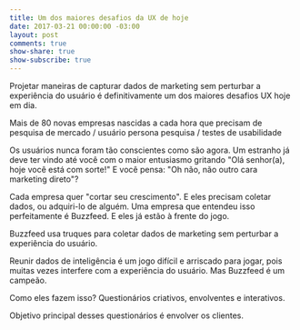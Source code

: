 ```yaml
---
title: Um dos maiores desafios da UX de hoje
date: 2017-03-21 00:00:00 -03:00
layout: post
comments: true
show-share: true
show-subscribe: true
---
```


Projetar maneiras de capturar dados de marketing sem perturbar a experiência do usuário é definitivamente um dos maiores desafios UX hoje em dia.

Mais de 80 novas empresas nascidas a cada hora que precisam de pesquisa de mercado / usuário persona pesquisa / testes de usabilidade

Os usuários nunca foram tão conscientes como são agora. Um estranho já deve ter vindo até você com o maior entusiasmo gritando "Olá senhor(a), hoje você está com sorte!" E você pensa: "Oh não, não outro cara marketing direto"?

Cada empresa quer "cortar seu crescimento". E eles precisam coletar dados, ou adquiri-lo de alguém.
Uma empresa que entendeu isso perfeitamente é Buzzfeed. E eles já estão à frente do jogo.

Buzzfeed usa truques para coletar dados de marketing sem perturbar a experiência do usuário.

Reunir dados de inteligência é um jogo difícil e arriscado para jogar, pois muitas vezes interfere com a experiência do usuário. Mas Buzzfeed é um campeão.

Como eles fazem isso? Questionários criativos, envolventes e interativos.

Objetivo principal desses questionários é envolver os clientes. 
